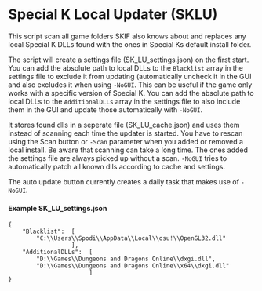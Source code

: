 # Special K Local Updater (SKLU)

This script scan all game folders SKIF also knows about and replaces any local Special K DLLs found with the ones in Special Ks default install folder.

The script will create a settings file (SK_LU_settings.json) on the first start. 
You can add the absolute path to local DLLs to the `Blacklist` array in the settings file to exclude it from updating (automatically uncheck it in the GUI and also excludes it when using `-NoGUI`. This can be useful if the game only works with a specific version of Special K.
You can add the absolute path to local DLLs to the `AdditionalDLLs` array in the settings file to also include them in the GUI and update those automatically with `-NoGUI`.

It stores found dlls in a seperate file (SK_LU_cache.json) and uses them instead of scanning each time the updater is started. You have to rescan using the Scan button or `-Scan` parameter when you added or removed a local install. Be aware that scanning can take a long time. The ones added the settings file are always picked up without a scan.
`-NoGUI` tries to automatically patch all known dlls according to cache and settings.

The auto update button currently creates a daily task that makes use of `-NoGUI`.

#### Example SK_LU_settings.json

```
{
    "Blacklist":  [
        "C:\\Users\\Spodi\\AppData\\Local\\osu!\\OpenGL32.dll"
                  ],
    "AdditionalDLLs":  [
        "D:\\Games\\Dungeons and Dragons Online\\dxgi.dll",
        "D:\\Games\\Dungeons and Dragons Online\\x64\\dxgi.dll"
                       ]
}
```
